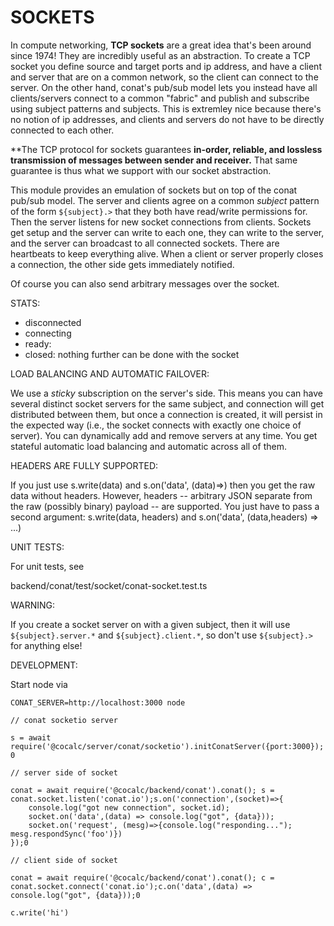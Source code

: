 # SOCKETS

In compute networking, **TCP sockets** are a great idea that's been around since 1974!  They are
incredibly useful as an abstraction.  To create
a TCP socket you define source and target ports and ip address, and have a client
and server that are on a common network, so the client can connect to
the server.  On the other hand, conat's pub/sub model lets you
instead have all clients/servers connect to a common "fabric"
and publish and subscribe using subject patterns and subjects.
This is extremley nice because there's no notion of ip addresses,
and clients and servers do not have to be directly connected to
each other.

**The TCP protocol for sockets guarantees **in-order, reliable, and
lossless transmission of messages between sender and receiver.**
That same guarantee is thus what we support with our socket abstraction.

This module provides an emulation of sockets but on top of the
conat pub/sub model.  The server and clients agree on a common
*subject* pattern of the form `${subject}.>` that they both
have read/write permissions for.  Then the server listens for
new socket connections from clients.  Sockets get setup and
the server can write to each one, they can write to the server,
and the server can broadcast to all connected sockets.
There are heartbeats to keep everything alive. When a client
or server properly closes a connection, the other side gets
immediately notified.

Of course you can also send arbitrary messages over the socket.

STATS:

- disconnected
- connecting
- ready: 
- closed: nothing further can be done with the socket

LOAD BALANCING AND AUTOMATIC FAILOVER:

We use a *sticky* subscription on the server's side.  This means
you can have several distinct socket servers for the same subject,
and connection will get distributed between them, but once a connection
is created, it will persist in the expected way (i.e., the socket
connects with exactly one choice of server).  You can dynamically
add and remove servers at any time.  You get stateful automatic
load balancing and automatic across all of them.

HEADERS ARE FULLY SUPPORTED:

If you just use s.write(data) and s.on('data', (data)=>) then
you get the raw data without headers.  However, headers -- arbitrary
JSON separate from the raw (possibly binary) payload -- are supported.
You just have to pass a second argument:
    s.write(data, headers) and s.on('data', (data,headers) => ...)

UNIT TESTS:

For unit tests, see

   backend/conat/test/socket/conat-socket.test.ts

WARNING:

If you create a socket server on with a given subject, then
it will use `${subject}.server.*` and `${subject}.client.*`, so
don't use `${subject}.>` for anything else!

DEVELOPMENT:

Start node via

```
CONAT_SERVER=http://localhost:3000 node

// conat socketio server

s = await require('@cocalc/server/conat/socketio').initConatServer({port:3000}); 0

// server side of socket

conat = await require('@cocalc/backend/conat').conat(); s = conat.socket.listen('conat.io');s.on('connection',(socket)=>{
    console.log("got new connection", socket.id);
    socket.on('data',(data) => console.log("got", {data}));
    socket.on('request', (mesg)=>{console.log("responding..."); mesg.respondSync('foo')})
});0

// client side of socket

conat = await require('@cocalc/backend/conat').conat(); c = conat.socket.connect('conat.io');c.on('data',(data) => console.log("got", {data}));0

c.write('hi')
```

